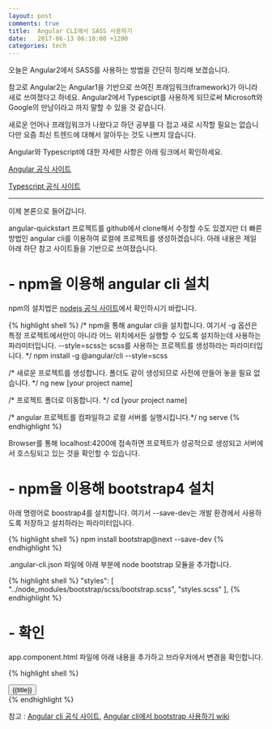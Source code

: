 ```yaml
---
layout: post
comments: true
title:  Angular CLI에서 SASS 사용하기
date:   2017-06-13 06:10:00 +1200
categories: tech
---
```


오늘은 Angular2에서 SASS를 사용하는 방법을 간단히 정리해 보겠습니다.

참고로 Angular2는 Angular1을 기반으로 쓰여진 프래임워크(framework)가 아니라 새로 쓰여졌다고 하네요. Angular2에서 Typescipt를 사용하게 되므로써 Microsoft와 Google의 만남이라고 까지 말할 수 있을 것 같습니다.

새로운 언어나 프래임워크가 나왔다고 하던 공부를 다 접고 새로 시작할 필요는 없습니다만 요즘 최신 트렌드에 대해서 알아두는 것도 나쁘지 않습니다.

Angular와 Typescript에 대한 자세한 사항은 아래 링크에서 확인하세요.

<a href="https://angular.io/">Angular 공식 사이트</a>

<a href="https://www.typescriptlang.org/">Typescript 공식 사이트</a>

<hr>

이제 본론으로 들어갑니다.

angular-quickstart 프로젝트를 github에서 clone해서 수정할 수도 있겠지만 더 빠른 방법인 angular cli를 이용하여 로컬에 프로젝트를 생성하겠습니다. 아래 내용은 제일 아래 하단 참고 사이트들을 기반으로 쓰여졌습니다.

<h1>- npm을 이용해 angular cli 설치</h1>

npm의 설치법은 <a href="https://nodejs.org/ko/">nodejs 공식 사이트</a>에서 확인하시기 바랍니다.

{% highlight shell %}
/* npm을 통해 angular cli을 설치합니다.
여기서 -g 옵션은 특정 프로젝트에서만이 아니라 어느 위치에서든 실행할 수 있도록 설치하는데 사용하는 파라미터입니다.
--style=scss는 scss를 사용하는 프로젝트를 생성하라는 파라미터입니다. */
npm install -g @angular/cli --style=scss

/* 새로운 프로젝트를 생성합니다. 폴더도 같이 생성되므로 사전에 만들어 놓을 필요 없습니다. */
ng new [your project name]

/* 프로젝트 폴더로 이동합니다. */
cd [your project name]

/* angular 프로젝트를 컴파일하고 로컬 서버를 실행시킵니다.*/
ng serve
{% endhighlight %}

Browser를 통해 localhost:4200에 접속하면 프로젝트가 성공적으로 생성되고 서버에서 호스팅되고 있는 것을 확인할 수 있습니다.

<h1>- npm을 이용해 bootstrap4 설치</h1>

아래 명령어로 boostrap4를 설치합니다. 여기서 --save-dev는 개발 환경에서 사용하도록 저장하고 설치하라는 파라미터입니다.

{% highlight shell %}
npm install bootstrap@next --save-dev
{% endhighlight %}

.angular-cli.json 파일에 아래 부분에 node bootstrap 모듈을 추가합니다.

{% highlight shell %}
"styles": [
    "../node_modules/bootstrap/scss/bootstrap.scss",
    "styles.scss"
],
{% endhighlight %}

<h1>- 확인</h1>
app.component.html 파일에 아래 내용을 추가하고 브라우저에서 변경을 확인합니다.

{% highlight shell %}
<div>
  <button class="btn btn-secondary">{{title}}</button>
</div>
{% endhighlight %}



참고 : <a href="https://cli.angular.io/">Angular cli 공식 사이트</a>, <a href="https://github.com/angular/angular-cli/wiki/stories-include-bootstrap">Angular cli에서 bootstrap 사용하기 wiki</a>